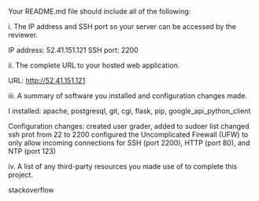 Your README.md file should include all of the following:

i. The IP address and SSH port so your server can be accessed by the reviewer.

IP address: 52.41.151.121
SSH port: 2200


ii. The complete URL to your hosted web application.

URL: http://52.41.151.121


iii. A summary of software you installed and configuration changes made.

I installed:
apache, postgresql, git, cgi, flask, pip, google_api_python_client

Configuration changes:
created user grader, added to sudoer list
changed ssh prot from 22 to 2200
configured the Uncomplicated Firewall (UFW) to only allow incoming connections for SSH (port 2200), HTTP (port 80), and NTP (port 123)


iv. A list of any third-party resources you made use of to complete this project.

stackoverflow
